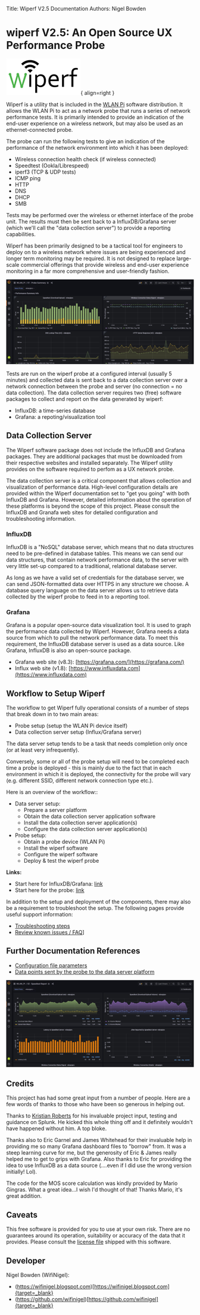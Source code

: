 Title: Wiperf V2.5 Documentation
Authors: Nigel Bowden

# wiperf V2.5: An Open Source UX Performance Probe
![wiperf_logo](images/wiperf_logo.png){ align=right }

Wiperf is a utility that is included in the [WLAN Pi](https://wlan-pi.github.io/wlanpi-documentation/) software distribution. It allows the WLAN Pi to act as a network probe that runs a series of  network performance tests. It is primarily intended to provide an indication of the end-user experience on a wireless network, but may also be used as an ethernet-connected probe.

The probe can run the following tests to give an indication of the performance of the network environment into which it has been deployed:

- Wireless connection health check (if wireless connected)
- Speedtest (Ookla/Librespeed)
- iperf3 (TCP & UDP tests)
- ICMP ping
- HTTP
- DNS
- DHCP
- SMB

Tests may be performed over the wireless or ethernet interface of the probe unit. The results must then be sent back to a InfluxDB/Grafana server (which we'll call the "data collection server") to provide a reporting capabilities.

Wiperf has been primarily designed to be a tactical tool for engineers to deploy on to a wireless network where issues are being experienced and longer term monitoring may be required. It is not designed to replace large-scale commercial offerings that provide wireless and end-user experience monitoring in a far more comprehensive and user-friendly fashion.

![Probe Report](images/probe_summary.jpg)

Tests are run on the wiperf probe at a configured interval (usually 5 minutes) and collected data is sent back to a data collection server over a network connection between the probe and server (no connection = no data collection). The data collection server requires two (free) software packages to collect and report on the data generated by wiperf:

- InfluxDB: a time-series database
- Grafana: a repoting/visualization tool  

## Data Collection Server
The Wiperf software package does not include the InfluxDB and Grafana packages. They are additional packages that must be downloaded from their respective websites and installed separately. The Wiperf utility provides on the software required to perfom as a UX network probe.

The data collection server is a critical component that allows collection and visualization of performance data.  High-level configuration details are provided within the Wiperf documentation set to "get you going" with both InfluxDB and Grafana. However, detailed information about the operation of these platforms is beyond the scope of this project. Please consult the InfluxDB and Granafa web sites for detailed configuration and troubleshooting information.

### InfluxDB
InfluxDB is a "NoSQL" database server, which means that no data structures need to be pre-defined in database tables. This means we can send our data structures, that contain network performance data, to the server with very little set-up compared to a traditional, relational database server.

As long as we have a valid set  of credentials for the database server, we can send JSON-formatted data over HTTPS in any structure we choose. A database query language on the data server allows us to retrieve data collected by the wiperf probe to feed in to a reporting tool.

### Grafana
Grafana is a popular open-source data visualization tool. It is used to graph the performance data collected by Wiperf. However, Grafana needs a data source from which to pull the network performance data. To meet this requirement, the InfluxDB database server is used as a data source. Like Grafana, InfluxDB is also an open-source package.

- Grafana web site (v8.3): [https://grafana.com/](https://grafana.com/)
- Influx web site (v1.8): [https://www.influxdata.com](https://www.influxdata.com)

## Workflow to Setup Wiperf

The workflow to get Wiperf fully operational consists of a number of steps that break down in to two main areas:

- Probe setup (setup the WLAN Pi device itself)
- Data collection server setup (Influx/Grafana server)

The data server setup tends to be a task that needs completion only once (or at least very infrequently). 

Conversely, some or all of the probe setup will need to be completed each time a probe is deployed - this is mainly due to the fact that in each environment in which it is deployed, the connectivity for the probe will vary (e.g. different SSID, different network connection type etc.). 

Here is an overview of the workflow::

- Data server setup:
    - Prepare a server platform
    - Obtain the data collection server application software
    - Install the data collection server application(s)
    - Configure the data collection server application(s)
- Probe setup:
    - Obtain a probe device (WLAN Pi)
    - Install the wiperf software
    - Configure the wiperf software
    - Deploy & test the wiperf probe

__Links:__

- Start here for InfluxDB/Grafana: [link](influx_platform.md)
- Start here for the probe: [link](probe_platform.md)

In addition to the setup and deployment of the components, there may also be a requirement to troubleshoot the setup. The following pages provide useful support information:

- [Troubleshooting steps](troubleshooting.md)
- [Review known issues / FAQ](faq/md)]

## Further Documentation References

- [Configuration file parameters](config.ini.md)
- [Data points sent by the probe to the data server platform](data_points.md)


![Speedtest Report](images/speedtest_summary.jpg)

## Credits
This project has had some great input from a number of people. Here are a few words of thanks to those who have been so generous in helping out.

Thanks to [Kristian Roberts](https://uk.linkedin.com/in/krisalexroberts) for his invaluable project input, testing and guidance on Splunk. He kicked this whole thing off and it definitely wouldn't have happened without him. A top bloke.

Thanks also to Eric Garnel and James Whitehead for their invaluable help in providing me so many Grafana dashboard files to "borrow" from. It was a steep learning curve for me, but the generosity of Eric & James really helped me to get to grips with Grafana. Also thanks to Eric for providing the idea to use InfluxDB as a data source (....even if I did use the wrong version initially! Lol). 

The code for the MOS score calculation was kindly provided by Mario Gingras. What a great idea...I wish I'd thought of that! Thanks Mario, it's great addition.

## Caveats
This free software is provided for you to use at your own risk. There are no guarantees around its operation, suitability or accuracy of the data that it provides. Please consult the [license file](https://github.com/wifinigel/wiperf/blob/main/License.txt) shipped with this software.

## Developer
Nigel Bowden (WifiNigel):

- (https://wifinigel.blogspot.com)[https://wifinigel.blogspot.com]{target=_blank}
- (https://github.com/wifinigel)[https://github.com/wifinigel]{target=_blank}




